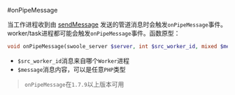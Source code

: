 #onPipeMessage

当工作进程收到由 [sendMessage](/wiki/page/363.html) 发送的管道消息时会触发`onPipeMessage`事件。worker/task进程都可能会触发`onPipeMessage`事件。函数原型：
```php
void onPipeMessage(swoole_server $server, int $src_worker_id, mixed $message);
```

* `$src_worker_id`消息来自哪个`Worker`进程
* `$message`消息内容，可以是任意`PHP`类型

> `onPipeMessage`在`1.7.9`以上版本可用